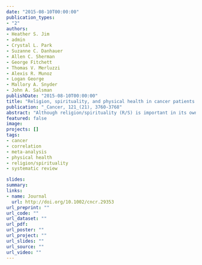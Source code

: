 ```yaml
---
date: "2015-08-10T00:00:00"
publication_types:
- "2"
authors:
- Heather S. Jim
- admin
- Crystal L. Park
- Suzanne C. Danhauer
- Allen C. Sherman
- George Fitchett
- Thomas V. Merluzzi
- Alexis R. Munoz
- Logan George
- Mallory A. Snyder
- John A. Salsman
publishDate: "2015-08-10T00:00:00"
title: "Religion, spirituality, and physical health in cancer patients: A meta-analysis"
publication: "_Cancer, 121_(21), 3760-3768"
abstract: "Although religion/spirituality (R/S) is important in its own right for many cancer patients, a large body of research has examined whether R/S is also associated with better physical health outcomes. This literature has been characterized by heterogeneity in sample composition, measures of R/S, and measures of physical health. In an effort to synthesize previous findings, a meta-analysis of the relation between R/S and patient-reported physical health in cancer patients was performed. A search of PubMed, PsycINFO, the Cumulative Index to Nursing and Allied Health Literature, and the Cochrane Library yielded 2073 abstracts, which were independently evaluated by pairs of raters. The meta-analysis was conducted for 497 effect sizes from 101 unique samples encompassing more than 32,000 adult cancer patients. R/S measures were categorized into affective, behavioral, cognitive, and ‘other’ dimensions. Physical health measures were categorized into physical well-being, functional well-being, and physical symptoms. Average estimated correlations (Fisher z scores) were calculated with generalized estimating equations with robust variance estimation. Overall R/S was associated with overall physical health (z=0.153, P<.001); this relation was not moderated by sociodemographic or clinical variables. Affective R/S was associated with physical well-being (z=0.167, P<.001), functional well-being (z=0.343, P<.001), and physical symptoms (z=0.282, P<.001). Cognitive R/S was associated with physical well-being (z=0.079, P<.05) and functional well-being (z=0.090, P<.01). ‘Other’ R/S was associated with functional well-being (z=0.100, P<.05). In conclusion, the results of the current meta-analysis suggest that greater R/S is associated with better patient-reported physical health. These results underscore the importance of attending to patients' religious and spiritual needs as part of comprehensive cancer care."
featured: false
image: 
projects: []
tags: 
- cancer
- correlation
- meta-analysis
- physical health
- religion/spirituality
- systematic review

slides: 
summary: 
links:
- name: Journal
  url: http://doi.org/10.1002/cncr.29353
url_preprint: ""
url_code: ""
url_dataset: ""
url_pdf: 
url_poster: ""
url_project: ""
url_slides: ""
url_source: ""
url_video: ""
---
```

